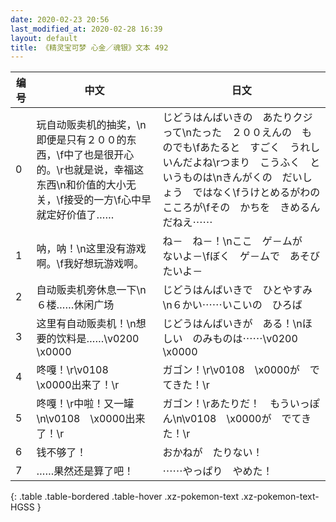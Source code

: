 ```yaml
---
date: 2020-02-23 20:56
last_modified_at: 2020-02-28 16:39
layout: default
title: 《精灵宝可梦 心金／魂银》文本 492
---
```

| 编号 | 中文 | 日文 |
| ---- | ---- | ---- |
| 0 | 玩自动贩卖机的抽奖，\n即便是只有２００的东西，\f中了也是很开心的。\r也就是说，幸福这东西\n和价值的大小无关，\f接受的一方\f心中早就定好价值了…… | じどうはんばいきの　あたりクジって\nたった　２００えんの　ものでも\fあたると　すごく　うれしいんだよね\rつまり　こうふく　というものは\nきんがくの　だいしょう　ではなく\fうけとめるがわの　こころが\fその　かちを　きめるんだねえ⋯⋯ |
| 1 | 呐，呐！\n这里没有游戏啊。\f我好想玩游戏啊。 | ね－　ね－！\nここ　ゲ－ムが　ないよ－\fぼく　ゲ－ムで　あそびたいよ－ |
| 2 | 自动贩卖机旁休息一下\n６楼……休闲广场 | じどうはんばいきで　ひとやすみ\n６かい⋯⋯いこいの　ひろば |
| 3 | 这里有自动贩卖机！\n想要的饮料是……\v0200　\x0000 | じどうはんばいきが　ある！\nほしい　のみものは⋯⋯\v0200　\x0000 |
| 4 | 咚嘎！\r\v0108　\x0000出来了！\r | ガゴン！\r\v0108　\x0000が　でてきた！\r |
| 5 | 咚嘎！\r中啦！又一罐\n\v0108　\x0000出来了！\r | ガゴン！\rあたりだ！　もういっぽん\n\v0108　\x0000が　でてきた！\r |
| 6 | 钱不够了！ | おかねが　たりない！ |
| 7 | ……果然还是算了吧！ | ⋯⋯やっぱり　やめた！ |
{: .table .table-bordered .table-hover .xz-pokemon-text .xz-pokemon-text-HGSS }